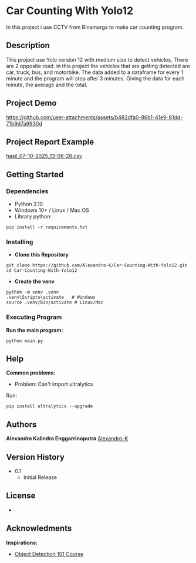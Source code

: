 # Car Counting With Yolo12 
In this project i use CCTV from Binamarga to make car counting program.

## Description
This project use Yolo version 12 with medium size to detect vehicles, There are 2 opposite road. in this project the vehicles that are getting detected are car, truck, bus, and motorbike. The data added to a dataframe for every 1 minute and the program will stop after 3 minutes. Giving the data for each minute, the average and the total.

## Project Demo
https://github.com/user-attachments/assets/b482dfa0-86b1-41e9-81dd-71b9d7a9930d

## Project Report Example
[hasil_07-10-2025_13-06-28.csv](https://github.com/user-attachments/files/22735900/hasil_07-10-2025_13-06-28.csv)

## Getting Started
### Dependencies
* Python 3.10
* Windows 10+ / Linux / Mac OS
* Library python:
```
pip install -r requirements.txt
```

### Installing
* **Clone this Repository**
```
git clone https://github.com/Alexandro-K/Car-Counting-With-Yolo12.git
cd Car-Counting-With-Yolo12
```
* **Create the venv**
```
python -m venv .venv
.venv\Scripts\activate   # Windows
source .venv/bin/activate # Linux/Mac
```

### Executing Program
**Run the main program:**
```
python main.py
```

## Help
**Common problems:**
* Problem: Can't import ultralytics
  
Run:
```
pip install ultralytics --upgrade
```
  
## Authors
**Alexandro Kalindra Enggarrinoputra** [Alexandro-K](https://github.com/Alexandro-K)

## Version History
* 0.1
  * Initial Release
 
## License
-

## Acknowledments
**Inspirations:**
* [Object Detection 101 Course](https://youtu.be/WgPbbWmnXJ8?si=1caWK9bWBk37FpEV)
